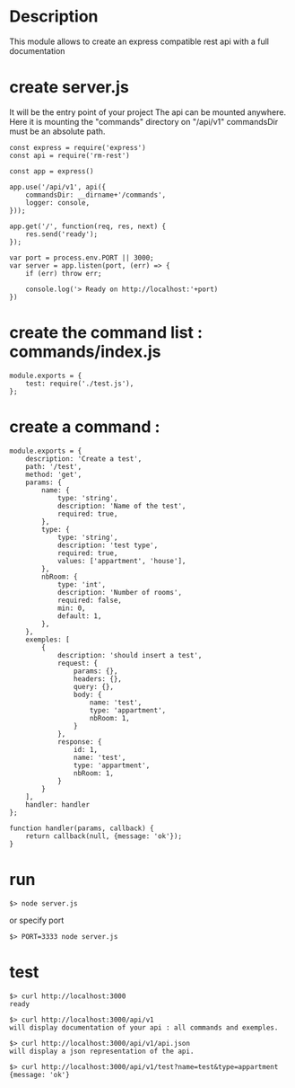 # Description

This module allows to create an express compatible rest api with a full documentation

# create server.js

It will be the entry point of your project
The api can be mounted anywhere. Here it is mounting the "commands" directory on "/api/v1"
commandsDir must be an absolute path.

    const express = require('express')
    const api = require('rm-rest')

    const app = express()

    app.use('/api/v1', api({
        commandsDir: __dirname+'/commands',
        logger: console,
    }));

    app.get('/', function(req, res, next) {
        res.send('ready');
    });

    var port = process.env.PORT || 3000;
    var server = app.listen(port, (err) => {
        if (err) throw err;

        console.log('> Ready on http://localhost:'+port)
    })

# create the command list : commands/index.js

    module.exports = {
        test: require('./test.js'),
    };

# create a command :

    module.exports = {
        description: 'Create a test',
        path: '/test',
        method: 'get',
        params: {
            name: {
                type: 'string',
                description: 'Name of the test',
                required: true,
            },
            type: {
                type: 'string',
                description: 'test type',
                required: true,
                values: ['appartment', 'house'],
            },
            nbRoom: {
                type: 'int',
                description: 'Number of rooms',
                required: false,
                min: 0,
                default: 1,
            },
        },
        exemples: [
            {
                description: 'should insert a test',
                request: {
                    params: {},
                    headers: {},
                    query: {},
                    body: {
                        name: 'test',
                        type: 'appartment',
                        nbRoom: 1,
                    }
                },
                response: {
                    id: 1,
                    name: 'test',
                    type: 'appartment',
                    nbRoom: 1,
                }
            }
        ],
        handler: handler
    };

    function handler(params, callback) {
        return callback(null, {message: 'ok'});
    }

# run

    $> node server.js

or specify port

    $> PORT=3333 node server.js

# test

    $> curl http://localhost:3000
    ready

    $> curl http://localhost:3000/api/v1
    will display documentation of your api : all commands and exemples.

    $> curl http://localhost:3000/api/v1/api.json
    will display a json representation of the api.

    $> curl http://localhost:3000/api/v1/test?name=test&type=appartment
    {message: 'ok'}
